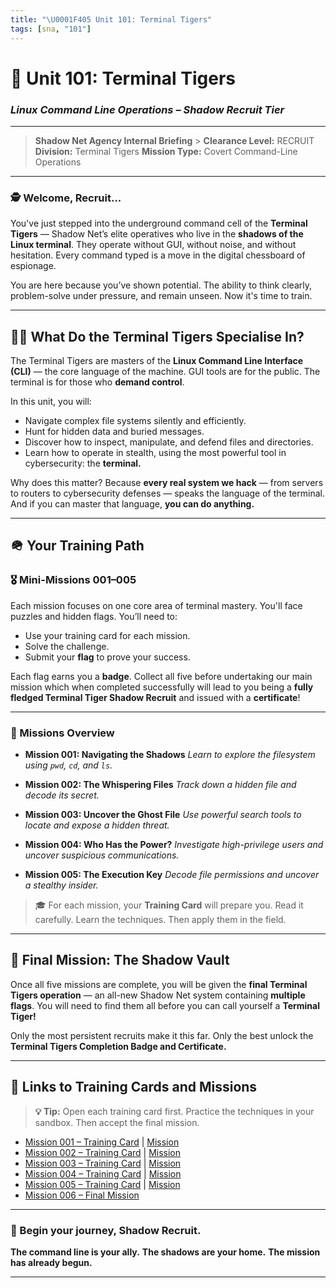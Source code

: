 ```yaml
---
title: "\U0001F405 Unit 101: Terminal Tigers"
tags: [sna, "101"]
---
```


# 🐯 Unit 101: Terminal Tigers

### _Linux Command Line Operations – Shadow Recruit Tier_

---

> **Shadow Net Agency Internal Briefing** > **Clearance Level:** RECRUIT
> **Division:** Terminal Tigers
> **Mission Type:** Covert Command-Line Operations

---

### 🕵️ Welcome, Recruit...

You've just stepped into the underground command cell of the **Terminal Tigers** — Shadow Net’s elite operatives who live in the **shadows of the Linux terminal**. They operate without GUI, without noise, and without hesitation. Every command typed is a move in the digital chessboard of espionage.

You are here because you’ve shown potential. The ability to think clearly, problem-solve under pressure, and remain unseen. Now it's time to train.

---

## 🥷🏼 What Do the Terminal Tigers Specialise In?

The Terminal Tigers are masters of the **Linux Command Line Interface (CLI)** — the core language of the machine. GUI tools are for the public. The terminal is for those who **demand control**.

In this unit, you will:

- Navigate complex file systems silently and efficiently.
- Hunt for hidden data and buried messages.
- Discover how to inspect, manipulate, and defend files and directories.
- Learn how to operate in stealth, using the most powerful tool in cybersecurity: the **terminal.**

Why does this matter? Because **every real system we hack** — from servers to routers to cybersecurity defenses — speaks the language of the terminal. And if you can master that language, **you can do anything.**

---

## 🪖 Your Training Path

### 🎖️ Mini-Missions 001–005

Each mission focuses on one core area of terminal mastery. You'll face puzzles and hidden flags. You’ll need to:

- Use your training card for each mission.
- Solve the challenge.
- Submit your **flag** to prove your success.

Each flag earns you a **badge**. Collect all five before undertaking our main mission which when completed successfully will lead to you being a **fully fledged Terminal Tiger Shadow Recruit** and issued with a **certificate**!

---

### 🐯 Missions Overview

- **Mission 001: Navigating the Shadows**
  _Learn to explore the filesystem using `pwd`, `cd`, and `ls`._

- **Mission 002: The Whispering Files**
  _Track down a hidden file and decode its secret._

- **Mission 003: Uncover the Ghost File**
  _Use powerful search tools to locate and expose a hidden threat._

- **Mission 004: Who Has the Power?**
  _Investigate high-privilege users and uncover suspicious communications._

- **Mission 005: The Execution Key**
  _Decode file permissions and uncover a stealthy insider._

> 🎓 For each mission, your **Training Card** will prepare you. Read it carefully. Learn the techniques. Then apply them in the field.

---

## 👤 Final Mission: **The Shadow Vault**

Once all five missions are complete, you will be given the **final Terminal Tigers operation** — an all-new Shadow Net system containing **multiple flags**. You will need to find them all before you can call yourself a **Terminal Tiger!**

Only the most persistent recruits make it this far.
Only the best unlock the **Terminal Tigers Completion Badge and Certificate.**

---

## 🔗 Links to Training Cards and Missions

> **💡 Tip:** Open each training card first. Practice the techniques in your sandbox. Then accept the final mission.

- [Mission 001 – Training Card](./mission-001/u101-sr-001-training.md) | [Mission](./mission-001/u101-sr-001-mission.md)
- [Mission 002 – Training Card](./mission-002/u101-sr-002-training.md) | [Mission](./mission-002/u101-sr-002-mission.md)
- [Mission 003 – Training Card](./mission-003/u101-sr-003-training.md) | [Mission](./mission-003/u101-sr-003-mission.md)
- [Mission 004 – Training Card](./mission-004/u101-sr-004-training.md) | [Mission](./mission-004/u101-sr-004-mission.md)
- [Mission 005 – Training Card](./mission-005/u101-sr-005-training.md) | [Mission](./mission-005/u101-sr-005-mission.md)
- [Mission 006 – Final Mission](./mission-006/u101-sr-006-shadow-vault.md)

---

### 🐾 Begin your journey, Shadow Recruit.

**The command line is your ally.**
**The shadows are your home.**
**The mission has already begun.**

---
